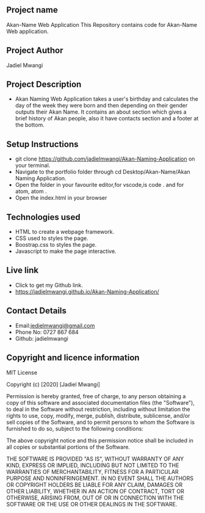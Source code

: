 ## Project name
Akan-Name Web Application
This Repository contains code for Akan-Name Web application.
## Project Author
Jadiel Mwangi
## Project Description 
* Akan Naming Web Application takes a user's birthday and calculates the day of the week they were born and then depending on their gender outputs their Akan Name. It contains an about section which gives a brief history of Akan people, also it have contacts section and a footer at the bottom.

## Setup Instructions
* git clone https://github.com/jadielmwangi/Akan-Naming-Application  on your terminal.
* Navigate to the portfolio folder through cd Desktop/Akan-Name/Akan Naming Application.
* Open the folder in your favourite editor,for vscode,is code . and for atom, atom .
* Open the index.html in your browser
## Technologies used
* HTML to create a webpage framework.
* CSS used to styles the page.
* Boostrap.css to styles the page.
* Javascript to make the page interactive.

## Live link
* Click to get my Github link.
* https://jadielmwangi.github.io/Akan-Naming-Application/
## Contact Details
* Email:jedielmwangi@gmail.com
* Phone No: 0727 867 684
* Github: jadielmwangi


## Copyright and licence information

MIT License

Copyright (c) [2020] [Jadiel Mwangi]

Permission is hereby granted, free of charge, to any person obtaining a copy
of this software and associated documentation files (the "Software"), to deal
in the Software without restriction, including without limitation the rights
to use, copy, modify, merge, publish, distribute, sublicense, and/or sell
copies of the Software, and to permit persons to whom the Software is
furnished to do so, subject to the following conditions:

The above copyright notice and this permission notice shall be included in all
copies or substantial portions of the Software.

THE SOFTWARE IS PROVIDED "AS IS", WITHOUT WARRANTY OF ANY KIND, EXPRESS OR
IMPLIED, INCLUDING BUT NOT LIMITED TO THE WARRANTIES OF MERCHANTABILITY,
FITNESS FOR A PARTICULAR PURPOSE AND NONINFRINGEMENT. IN NO EVENT SHALL THE
AUTHORS OR COPYRIGHT HOLDERS BE LIABLE FOR ANY CLAIM, DAMAGES OR OTHER
LIABILITY, WHETHER IN AN ACTION OF CONTRACT, TORT OR OTHERWISE, ARISING FROM,
OUT OF OR IN CONNECTION WITH THE SOFTWARE OR THE USE OR OTHER DEALINGS IN THE
SOFTWARE.